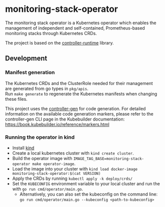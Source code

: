 # monitoring-stack-operator
The monitoring stack operator is a Kubernetes operator which enables the management of independent and self-contained, Prometheus-based monitoring stacks through Kubernetes CRDs.

The project is based on the [controller-runtime](https://github.com/kubernetes-sigs/controller-runtime) library. 

## Development

### Manifest generation
The Kubernetes CRDs and the ClusterRole needed for their management are generated from go types in `pkg/apis`.   
Run `make generate` to regenerate the Kubernetes manifests when changing these files.

This project uses the [controller-gen](https://github.com/kubernetes-sigs/controller-tools/tree/master/cmd/controller-gen) for code generation.
For detailed information on the available code generation markers, please refer to the controller-gen CLI page in the Kubebuilder documentation: https://book.kubebuilder.io/reference/markers.html

### Running the operator in kind
* Install [kind](https://github.com/kubernetes-sigs/kind)
* Create a local kubernetes cluster with `kind create cluster`. 
* Build the operator image with `IMAGE_TAG_BASE=monitoring-stack-operator make operator-image`.
* Load the image into your cluster with `kind load docker-image monitoring-stack-operator:$(cat VERSION)`
* Apply the CRDs by running `kubectl apply -k deploy/crds/`
* Set the `KUBECONFIG` environment variable to your local cluster and run the with `go run cmd/operator/main.go`. 
  * Alternatively, you can also set the kubeconfig on the command line: `go run cmd/operator/main.go --kubeconfig <path-to-kubeconfig>`

